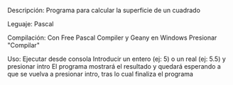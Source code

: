 Descripción:
	Programa para calcular la superficie de un cuadrado

Leguaje:
	Pascal

Compilación:
	Con Free Pascal Compiler y Geany en Windows
	Presionar "Compilar"

Uso:
	Ejecutar desde consola
	Introducir un entero (ej: 5) o un real (ej: 5.5) y presionar intro
	El programa mostrará el resultado y quedará esperando a que se vuelva a presionar intro, tras lo cual finaliza el programa
